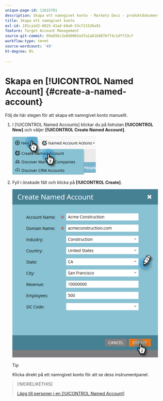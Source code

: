```yaml
---
unique-page-id: 12615781
description: Skapa ett namngivet konto - Marketo Docs - produktdokumentation
title: Skapa ett namngivet konto
exl-id: 191ca1d2-8825-41ad-b8a0-53cf21526a91
feature: Target Account Management
source-git-commit: 09a656c3a0d0002edfa1a61b987bff4c1dff33cf
workflow-type: tm+mt
source-wordcount: '49'
ht-degree: 0%

---
```


# Skapa en [!UICONTROL Named Account] {#create-a-named-account}

Följ de här stegen för att skapa ett namngivet konto manuellt.

1. I [!UICONTROL Named Accounts] klickar du på listrutan **[!UICONTROL New]** och väljer **[!UICONTROL Create Named Account]**.

   ![](assets/two-1.png)

1. Fyll i önskade fält och klicka på **[!UICONTROL Create]**.

   ![](assets/three-1.png)

   >[!TIP]
   >
   >Klicka direkt på ett namngivet konto för att se dess instrumentpanel.

>[!MORELIKETHIS]
>
>[Lägg till personer i en [!UICONTROL Named Account]](/help/marketo/product-docs/target-account-management/target/named-accounts/add-people-to-a-named-account.md)
